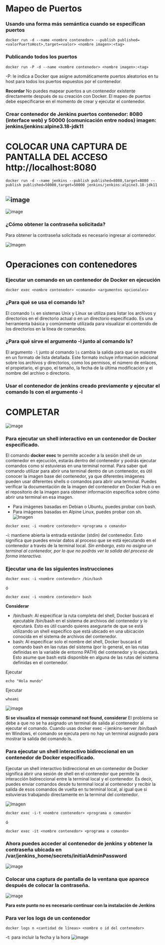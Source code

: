# Mapeo de Puertos 
### Usando una forma más semántica cuando se especifican puertos

```
docker run -d --name <nombre contenedor> --publish published=<valorPuertoHost>,target=<valor> <nombre imagen>:<tag> 
```
### Publicando todos los puertos
```
docker run -P -d --name <nombre contenedor> <nombre imagen>:<tag> 
```

-P: le indica a Docker que asigne automáticamente puertos aleatorios en tu host para todos los puertos expuestos por el contenedor.

**Recordar**
No puedes mapear puertos a un contenedor existente directamente después de su creación con Docker. El mapeo de puertos debe especificarse en el momento de crear y ejecutar el contenedor.

### Crear contenedor de Jenkins puertos contenedor: 8080 (interface web) y 50000 (comunicación entre nodos) imagen: jenkins/jenkins:alpine3.18-jdk11

# COLOCAR UNA CAPTURA DE PANTALLA  DEL ACCESO http://localhost:8080
```
docker run -d --name jenkins --publish published=8080,target=8080 --publish published=50000,target=50000 jenkins/jenkins:alpine3.18-jdk11
```
![image](https://github.com/JhonMeza7/2024A-ISWD633-GR1/assets/89060377/3827abf9-7735-4859-b944-1b79ea9425b2)
---
![image](https://github.com/JhonMeza7/2024A-ISWD633-GR1/assets/89060377/6cedd5d8-7d48-4fc5-abc2-592179bdd13d)

### ¿Cómo obtener la contraseña solicitada?
Para obtener la contraseña solicitada es necesario ingresar al contenedor.

![Imagen](imagenes/jenkins.PNG)

# Operaciones con contenedores

### Ejecutar un comando en un contenedor de Docker en ejecución
```
docker exec <nombre contenedor> <comando> <argumentos opcionales>
```
### ¿Para qué se usa el comando ls?
El comando `ls` en sistemas Unix y Linux se utiliza para listar los archivos y directorios en el directorio actual o en un directorio especificado. Es una herramienta básica y comúnmente utilizada para visualizar el contenido de los directorios en la línea de comandos.
### ¿Para qué sirve el argumento -l junto al comando ls?
El argumento `-l` junto al comando `ls` cambia la salida para que se muestre en un formato de lista detallada. Este formato incluye información adicional sobre los archivos y directorios, como los permisos, el número de enlaces, el propietario, el grupo, el tamaño, la fecha de la última modificación y el nombre del archivo o directorio.
### Usar el contenedor de jenkins creado previamente y ejecutar el comando ls con el argumento -l
# COMPLETAR
![image](https://github.com/JhonMeza7/2024A-ISWD633-GR1/assets/89060377/cb48295c-a9b2-411a-90d4-5039adcf446e)

### Para ejecutar un shell interactivo en un contenedor de Docker especificado.
El comando **docker exec** te permite acceder a la sesión shell de un contenedor en ejecución, estarás dentro del contenedor y podrás ejecutar comandos como si estuvieras en una terminal normal. 
Para saber qué comando utilizar para abrir una terminal dentro de un contenedor, es útil conocer la imagen base del contenedor, ya que diferentes imágenes pueden usar diferentes shells o comandos para abrir una terminal. Puedes verificar la documentación de la imagen del contenedor en Docker Hub o en el repositorio de la imagen para obtener información específica sobre cómo abrir una terminal en esa imagen.
- Para imágenes basadas en Debian o Ubuntu, puedes probar con bash.
- Para imágenes basadas en Alpine Linux, puedes probar con sh.
![Imagen](imagenes/jenkins-i.PNG)
```
docker exec -i <nombre contenedor> <programa o comando>
```
-i: mantiene abierta la entrada estándar (stdin) del contenedor. Esto significa que puedes enviar datos al proceso que se está ejecutando en el contenedor a través de la terminal local. *Sin embargo, esto no asigna un terminal al contenedor, por lo que no podrás ver la salida del proceso de forma interactiva.*

### Ejecutar una de las siguientes instrucciones
```
docker exec -i <nombre contenedor> /bin/bash 
```
ó
```
docker exec -i <nombre contenedor> bash 
```
**Considerar**
- /bin/bash: Al especificar la ruta completa del shell, Docker buscará el ejecutable /bin/bash en el sistema de archivos del contenedor y lo ejecutará. Esto es útil cuando quieres asegurarte de que se está utilizando un shell específico que está ubicado en una ubicación conocida en el sistema de archivos del contenedor. 
- bash: Al especificar solo el nombre del shell, Docker buscará el comando bash en las rutas del sistema (por lo general, en las rutas definidas en la variable de entorno PATH) del contenedor y lo ejecutará. Esto asume que bash está disponible en alguna de las rutas del sistema definidas en el contenedor.

Ejecutar
```
echo "Hola mundo"
```

Ejecutar
```
whoami
```
![image](https://github.com/JhonMeza7/2024A-ISWD633-GR1/assets/89060377/0bb85bb5-df35-4ce8-9d6d-4e0094bd3a77)


**Si se visualiza el mensaje command not found, considerar**
El problema se debe a que no se ha asignado un terminal de salida al contenedor al ejecutar el comando. Cuando usas docker exec -i jenkins-server /bin/bash en Windows, el comando se ejecuta pero no hay un terminal asignado para mostrar la salida del comando ls.


### Para ejecutar un shell interactivo bidireccional en un contenedor de Docker especificado.
Ejecutar un shell interactivo bidireccional en un contenedor de Docker significa abrir una sesión de shell en el contenedor que permite la interacción bidireccional entre la terminal local y el contenedor. Es decir, puedes enviar comandos desde tu terminal local al contenedor y recibir la salida de esos comandos de vuelta en tu terminal local, al igual que si estuvieras trabajando directamente en la terminal del contenedor.

![Imagen](imagenes/jenkins-it.PNG)
```
docker exec -i-t <nombre contenedor> <programa o comando>
```
ó
```
docker exec -it <nombre contenedor> <programa o comando>
```

### Ahora puedes acceder al contenedor de jenkins y obtener la contraseña ubicada en /var/jenkins_home/secrets/initialAdminPassword

![image](https://github.com/JhonMeza7/2024A-ISWD633-GR1/assets/89060377/ef455f7e-71b3-4661-b70e-6a773fa3d16c)


### Colocar una captura de pantalla de la ventana que aparece después de colocar la contraseña.
![image](https://github.com/JhonMeza7/2024A-ISWD633-GR1/assets/89060377/5582fc6c-0d2c-48c0-aa54-1212099dcde7)


**Para este punto no es necesario continuar con la instalación de Jenkins**


### Para ver los logs de un contenedor

```
docker logs n <cantidad de líneas> <nombre o id del contenedor> 
```
-t: para incluir la fecha y la hora
![image](https://github.com/JhonMeza7/2024A-ISWD633-GR1/assets/89060377/d758abe0-b212-486e-80fc-9321021f5700)





